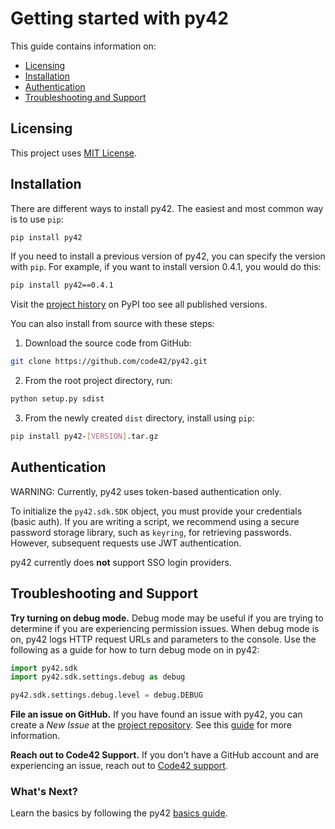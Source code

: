 # Getting started with py42

This guide contains information on:

* [Licensing](#licensing)
* [Installation](#installation)
* [Authentication](#authentication)
* [Troubleshooting and Support](#troubleshooting-and-support)

## Licensing

This project uses [MIT License](https://github.com/code42/py42/blob/master/LICENSE.md).

## Installation

There are different ways to install py42. The easiest and most common way is to use `pip`:
```bash
pip install py42
```

If you need to install a previous version of py42, you can specify the version with `pip`. For example, if you want to
install version 0.4.1, you would do this:
```bash
pip install py42==0.4.1
```

Visit the [project history](https://pypi.org/project/py42/#history) on PyPI too see all published versions.

You can also install from source with these steps:

1. Download the source code from GitHub:
```bash
git clone https://github.com/code42/py42.git
```

2. From the root project directory, run:
```bash
python setup.py sdist
```

3. From the newly created `dist` directory, install using `pip`:
```bash
pip install py42-[VERSION].tar.gz
```

## Authentication

WARNING: Currently, py42 uses token-based authentication only.

To initialize the `py42.sdk.SDK` object, you must provide your credentials (basic auth). If you are writing a script,
we recommend using a secure password storage library, such as `keyring`, for retrieving passwords. However, subsequent
requests use JWT authentication.

py42 currently does **not** support SSO login providers.

## Troubleshooting and Support

**Try turning on debug mode.** Debug mode may be useful if you are trying to determine if you are experiencing
permission issues. When debug mode is on, py42 logs HTTP request URLs and parameters to the console. Use the following
as a guide for how to turn debug mode on in py42:
```python
import py42.sdk
import py42.sdk.settings.debug as debug

py42.sdk.settings.debug.level = debug.DEBUG
```

**File an issue on GitHub.** If you have found an issue with py42, you can create a *New Issue* at the
[project repository](https://github.com/code42/py42/issues). See this
[guide](https://help.github.com/en/github/managing-your-work-on-github/creating-an-issue) for more information.

**Reach out to Code42 Support.** If you don't have a GitHub account and are experiencing an issue, reach out to
[Code42 support](https://support.code42.com/).


### What's Next?

Learn the basics by following the py42 [basics guide](basics.html).

